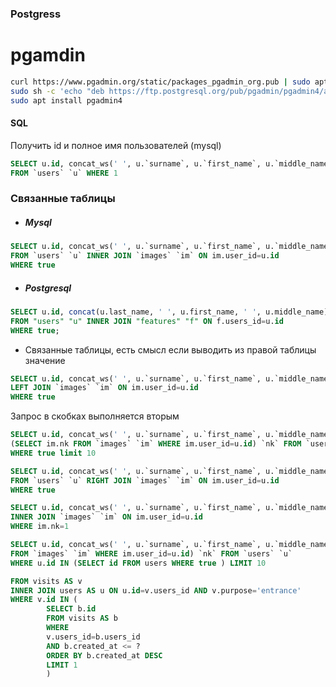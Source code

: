 ### Postgress

# pgamdin

```bash
curl https://www.pgadmin.org/static/packages_pgadmin_org.pub | sudo apt-key add
sudo sh -c 'echo "deb https://ftp.postgresql.org/pub/pgadmin/pgadmin4/apt/$(lsb_release -cs) pgadmin4 main" > /etc/apt/sources.list.d/pgadmin4.list && apt update'
sudo apt install pgadmin4
```

#### SQL

Получить id и полное имя пользователей (mysql)

```sql
SELECT u.id, concat_ws(' ', u.`surname`, u.`first_name`, u.`middle_name`) `full_name` 
FROM `users` `u` WHERE 1
```
### Связанные таблицы

- ##### Mysql
```sql
SELECT u.id, concat_ws(' ', u.`surname`, u.`first_name`, u.`middle_name`) `full_name` 
FROM `users` `u` INNER JOIN `images` `im` ON im.user_id=u.id 
WHERE true
```

- ##### Postgresql
```sql
SELECT u.id, concat(u.last_name, ' ', u.first_name, ' ', u.middle_name) "full_name" 
FROM "users" "u" INNER JOIN "features" "f" ON f.users_id=u.id 
WHERE true;
```


- Связанные таблицы, есть смысл если выводить из правой таблицы значение
```sql
SELECT u.id, concat_ws(' ', u.`surname`, u.`first_name`, u.`middle_name`) `full_name`, im.nk FROM `users` `u` 
LEFT JOIN `images` `im` ON im.user_id=u.id 
WHERE true
```
Запрос в скобках выполняется вторым
```sql
SELECT u.id, concat_ws(' ', u.`surname`, u.`first_name`, u.`middle_name`) `full_name`, 
(SELECT im.nk FROM `images` `im` WHERE im.user_id=u.id) `nk` FROM `users` `u` 
WHERE true limit 10
```
```sql
SELECT u.id, concat_ws(' ', u.`surname`, u.`first_name`, u.`middle_name`) `full_name` 
FROM `users` `u` RIGHT JOIN `images` `im` ON im.user_id=u.id 
WHERE true
```
```sql
SELECT u.id, concat_ws(' ', u.`surname`, u.`first_name`, u.`middle_name`) `full_name` FROM `users` `u` 
INNER JOIN `images` `im` ON im.user_id=u.id 
WHERE im.nk=1
```

```sql
SELECT u.id, concat_ws(' ', u.`surname`, u.`first_name`, u.`middle_name`) `full_name`, (SELECT im.nk 
FROM `images` `im` WHERE im.user_id=u.id) `nk` FROM `users` `u` 
WHERE u.id IN (SELECT id FROM users WHERE true ) LIMIT 10
```

```sql
FROM visits AS v
INNER JOIN users AS u ON u.id=v.users_id AND v.purpose='entrance'
WHERE v.id IN (
        SELECT b.id 
        FROM visits AS b
        WHERE 
        v.users_id=b.users_id	
        AND b.created_at <= ?
        ORDER BY b.created_at DESC
        LIMIT 1
        )
```
